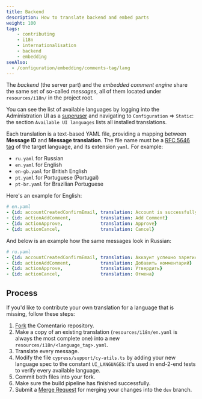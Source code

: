 ```yaml
---
title: Backend
description: How to translate backend and embed parts
weight: 100
tags:
    - contributing
    - i18n
    - internationalisation
    - backend
    - embedding
seeAlso:
  - /configuration/embedding/comments-tag/lang
---
```


The *backend* (the server part) and the *embedded comment engine* share the same set of so-called *messages*, all of them located under `resources/i18n/` in the project root.

<!--more-->

You can see the list of available languages by logging into the Administration UI as a [superuser](/kb/permissions/superuser) and navigating to `Configuration` ⇒ `Static`: the section `Available UI languages` lists all installed translations.

Each translation is a text-based YAML file, providing a mapping between **Message ID** and **Message translation**. The file name must be a [RFC 5646 tag](https://datatracker.ietf.org/doc/html/rfc5646) of the target language, and its extension `yaml`. For example:

* `ru.yaml` for Russian
* `en.yaml` for English
* `en-gb.yaml` for British English
* `pt.yaml` for Portuguese (Portugal)
* `pt-br.yaml` for Brazilian Portuguese

Here's an example for English:

```yaml
# en.yaml
- {id: accountCreatedConfirmEmail, translation: Account is successfully created. Please check your email and click the confirmation link it contains.}
- {id: actionAddComment,           translation: Add Comment}
- {id: actionApprove,              translation: Approve}
- {id: actionCancel,               translation: Cancel}
```

And below is an example how the same messages look in Russian:

```yaml
# ru.yaml
- {id: accountCreatedConfirmEmail, translation: Аккаунт успешно зарегистрирован. Мы отправили вам емэйл, пожалуйста, подтвердите свой адрес, перейдя по содержащейся в нём ссылке.}
- {id: actionAddComment,           translation: Добавить комментарий}
- {id: actionApprove,              translation: Утвердить}
- {id: actionCancel,               translation: Отмена}
```

## Process

If you'd like to contribute your own translation for a language that is missing, follow these steps:

1. [Fork](https://gitlab.com/comentario/comentario/-/forks/new) the Comentario repository.
2. Make a copy of an existing translation (`resources/i18n/en.yaml` is always the most complete one) into a new `resources/i18n/<language_tag>.yaml`.
3. Translate every message.
4. Modify the file `cypress/support/cy-utils.ts` by adding your new language spec to the constant `UI_LANGUAGES`: it's used in end-2-end tests to verify every available language.
5. Commit both files into your fork.
6. Make sure the build pipeline has finished successfully.
7. Submit a [Merge Request](https://docs.gitlab.com/ee/user/project/merge_requests/) for merging your changes into the `dev` branch.

